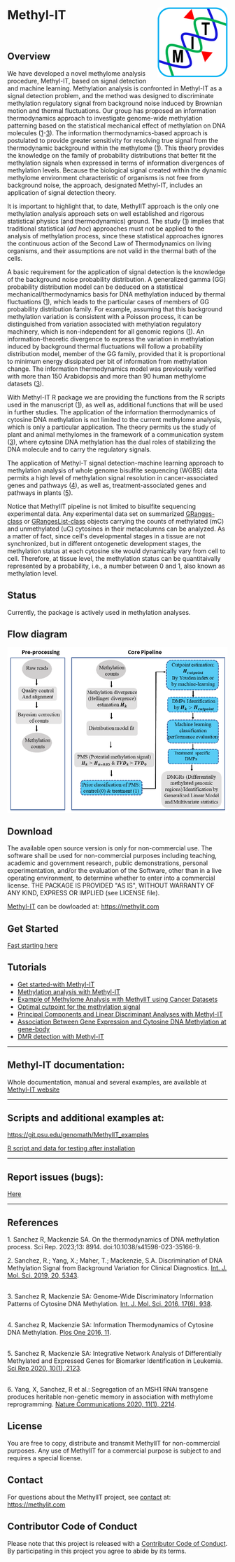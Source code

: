 <!-- README.md is generated from README.Rmd. Please edit that file -->
Methyl-IT [<img src="man/figures/logo.png" align="right" />](https://genomaths.github.io/methylit)
==========================================================

<br>

Overview
--------

We have developed a novel methylome analysis procedure, Methyl-IT, based on
signal detection and machine learning. Methylation analysis is confronted in
Methyl-IT as a signal detection problem, and the method was designed to
discriminate methylation regulatory signal from background noise induced by
Brownian motion and thermal fluctuations. Our group has proposed an information
thermodynamics approach to investigate genome-wide methylation patterning based
on the statistical mechanical effect of methylation on DNA molecules
([1](#1)-[3](#3)). The information thermodynamics-based approach is postulated
to provide greater sensitivity for resolving true signal from the thermodynamic
background within the methylome ([1](#1)). This theory provides the knowledge
on the family of probability distributions that better fit the methylation
signals when expressed in terms of information divergences of methylation
levels. Because the biological signal created within the dynamic methylome
environment characteristic of organisms is not free from background noise, the
approach, designated Methyl-IT, includes an application of signal detection
theory.

It is important to highlight that, to date, MethylIT approach is the only one
methylation analysis approach sets on well established and rigorous statistical
physics (and thermodynamics) ground. The study ([1](#1)) implies that
traditional statistical (*ad hoc*) approaches must not be applied to the
analysis of methylation process, since these statistical approaches ignores the
continuous action of the Second Law of Thermodynamics on living organisms, and
their assumptions are not valid in the thermal bath of the cells.

A basic requirement for the application of signal detection is the knowledge of
the background noise probability distribution. A generalized gamma (GG)
probability distribution model can be deduced on a statistical
mechanical/thermodynamics basis for DNA methylation induced by thermal
fluctuations ([1](#1)), which leads to the particular cases of members of GG
probability distribution family. For example, assuming that this background
methylation variation is consistent with a Poisson process, it can be
distinguished from variation associated with methylation regulatory machinery,
which is non-independent for all genomic regions ([1](#1)). An
information-theoretic divergence to express the variation in methylation
induced by background thermal fluctuations will follow a probability
distribution model, member of the GG family, provided that it is proportional
to minimum energy dissipated per bit of information from methylation change.
The information thermodynamics model was previously verified with more than 150
Arabidopsis and more than 90 human methylome datasets ([3](#3)).

With Methyl-IT R package we are providing the functions from the R scripts used
in the manuscript ([1](#1)), as well as, additional functions that will be used
in further studies. The application of the information thermodynamics of
cytosine DNA methylation is not limited to the current methylome analysis,
which is only a particular application. The theory permits us the study of
plant and animal methylomes in the framework of a communication system
([3](#3)), where cytosine DNA methylation has the dual roles of stabilizing the
DNA molecule and to carry the regulatory signals.

The application of Methyl-T signal detection-machine learning approach to
methylation analysis of whole genome bisulfite sequencing (WGBS) data permits
a high level of methylation signal resolution in cancer-associated genes and
pathways ([4](#4)), as well as, treatment-associated genes and pathways in 
plants ([5](#5)).

Notice that MethylIT pipeline is not limited to bisulfite sequencing
experimental data. Any experimental data set on summarized 
[GRanges-class](https://rdrr.io/bioc/GenomicRanges/man/GRanges-class.html) or
[GRangesList-class](https://rdrr.io/bioc/GenomicRanges/man/GRangesList-class.html)
objects carrying the counts of methylated (mC) and unmethylated (uC) cytosines
in their metacolumns can be analyzed. As a matter of fact, since cell's
developmental stages in a tissue are not synchronized, but in different
ontogenetic development stages, the methylation status at each cytosine site
would dynamically vary from cell to cell. Therefore, at tissue level, the
methylation status can be quantitaivally represented by a probability, i.e., a
number between 0 and 1, also known as methylation level.

Status
------
Currently, the package is actively used in methylation analyses. 

Flow diagram
------------

<img src="man/figures/workflow.png" align="center" />

Download
--------

The available open source version is only for non-commercial use. The software 
shall be used for non-commercial purposes including teaching, academic and 
government research, public demonstrations, personal experimentation, and/or the 
evaluation of the Software, other than in a live operating environment, to determine
whether to enter into a commercial license. THE PACKAGE IS PROVIDED "AS IS", WITHOUT 
WARRANTY OF ANY KIND, EXPRESS OR IMPLIED (see LICENSE file).

[Methyl-IT](https://methylit.com) can be dowloaded at:
https://methylit.com

Get Started
-----------
[Fast starting here](https://genomaths.github.io/methylit/articles/MethylIT.html)

Tutorials
--------
* [Get started-with Methyl-IT](https://genomaths.github.io/methylit/articles/MethylIT.html)
* [Methylation analysis with Methyl-IT](https://genomaths.github.io/methylit/articles/Methylation_analysis_with_Methyl-IT.html)
* [Example of Methylome Analysis with MethylIT using Cancer Datasets](https://genomaths.github.io/methylit/articles/cancer_example.html)
* [Optimal cutpoint for the methylation signal](https://genomaths.github.io/methylit/articles/Cutpoint_estimation_with_Methyl-IT.html)
* [Principal Components and Linear Discriminant Analyses with Methyl-IT](https://genomaths.github.io/methylit/articles/pca_lda_with_methylit.html)
* [Association Between Gene Expression and Cytosine DNA Methylation at gene-body](https://genomaths.github.io/methylit/articles/GenExp_Methylation_association_hyper_down-regulated.html)
* [DMR detection with Methyl-IT](https://genomaths.github.io/methylit/articles/dmr_at_memory.html)
--------

Methyl-IT documentation:
------------

Whole documentation, manual and several examples, are available at <a href="https://genomaths.github.io/methylit/" target="_blank">Methyl-IT website</a>

--------

Scripts and additional examples at:
---------

https://git.psu.edu/genomath/MethylIT_examples

[R script and data for testing after installation](https://drive.google.com/open?id=12D0vasaptB2IpA_HFxe6lzP5kxNEJqPF)

---------

Report issues (bugs):
---------
[Here](https://github.com/genomaths/MethylIT/issues)

------------

References
----------

<a name="1">1</a>. Sanchez R, Mackenzie SA. On the thermodynamics of DNA methylation process. Sci Rep. 2023;13: 8914. doi:10.1038/s41598-023-35166-9.

<a name="2">2</a>. Sanchez, R.; Yang, X.; Maher, T.; Mackenzie, S.A. Discrimination of DNA Methylation Signal from Background Variation for Clinical Diagnostics. [Int. J. Mol. Sci. 2019, 20, 5343](https://doi.org/10.3390/ijms20215343). 

<br> <a name="3">3</a>. Sanchez R, Mackenzie SA: Genome-Wide Discriminatory Information Patterns of Cytosine DNA Methylation. [Int. J. Mol. Sci. 2016, 17(6), 938](https://dx.doi.org/10.3390%2Fijms17060938). 

<br><a name="4">4</a>. Sanchez R, Mackenzie SA: Information Thermodynamics of Cytosine DNA Methylation. [Plos One 2016, 11](https://doi.org/10.1371/journal.pone.0150427).<br>

<br><a name="5">5</a>. Sanchez R, Mackenzie SA: Integrative Network Analysis of Differentially Methylated and Expressed Genes for Biomarker Identification in Leukemia. [Sci Rep 2020, 10(1), 2123](https://doi.org/10.1038/s41598-020-58123-2).<br>

<br><a name="6">6</a>. Yang, X, Sanchez, R et al.: Segregation of an MSH1 RNAi transgene produces heritable non-genetic memory in association with methylome reprogramming. [Nature Communications 2020, 11(1), 2214](https://doi.org/10.1038/s41467-020-16036-8).<br>

License
-------

You are free to copy, distribute and transmit MethylIT for non-commercial purposes. Any use of MethylIT for a commercial purpose is subject to and requires a special license.

Contact
-------

For questions about the MethylIT project, see [contact](https://methylit.com) at: https://methylit.com

Contributor Code of Conduct
---------------------------

Please note that this project is released with a [Contributor Code of Conduct](CONDUCT.md). By participating in this project you agree to abide by its terms.

